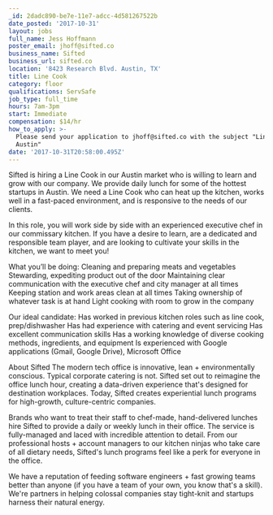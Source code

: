 ```yaml
---
_id: 2dadc890-be7e-11e7-adcc-4d581267522b
date_posted: '2017-10-31'
layout: jobs
full_name: Jess Hoffmann
poster_email: jhoff@sifted.co
business_name: Sifted
business_url: sifted.co
location: '8423 Research Blvd. Austin, TX'
title: Line Cook
category: floor
qualifications: ServSafe
job_type: full_time
hours: 7am-3pm
start: Immediate
compensation: $14/hr
how_to_apply: >-
  Please send your application to jhoff@sifted.co with the subject "Line Cook -
  Austin"
date: '2017-10-31T20:58:00.495Z'
---
```

Sifted is hiring a Line Cook in our Austin market who is willing to learn and grow with our company. We provide daily lunch for some of the hottest startups in Austin. We need a Line Cook who can heat up the kitchen, works well in a fast-paced environment, and is responsive to the needs of our clients.

In this role, you will work side by side with an experienced executive chef in our commissary kitchen. If you have a desire to learn, are a dedicated and responsible team player, and are looking to cultivate your skills in the kitchen, we want to meet you! 

What you’ll be doing: 
Cleaning and preparing meats and vegetables
Stewarding, expediting product out of the door
Maintaining clear communication with the executive chef and city manager at all times
Keeping station and work areas clean at all times
Taking ownership of whatever task is at hand
Light cooking with room to grow in the company

Our ideal candidate: 
Has worked in previous kitchen roles such as line cook, prep/dishwasher
Has had experience with catering and event servicing 
Has excellent communication skills
Has a working knowledge of diverse cooking methods, ingredients, and equipment
Is experienced with Google applications (Gmail, Google Drive), Microsoft Office

About Sifted 
The modern tech office is innovative, lean + environmentally conscious. Typical corporate catering is not. Sifted set out to reimagine the office lunch hour, creating a data-driven experience that's designed for destination workplaces. Today, Sifted creates experiential lunch programs for high-growth, culture-centric companies.

Brands who want to treat their staff to chef-made, hand-delivered lunches hire Sifted to provide a daily or weekly lunch in their office. The service is fully-managed and laced with incredible attention to detail. From our professional hosts + account managers to our kitchen ninjas who take care of all dietary needs, Sifted's lunch programs feel like a perk for everyone in the office. 

We have a reputation of feeding software engineers + fast growing teams better than anyone (if you have a team of your own, you know that's a skill). We're partners in helping colossal companies stay tight-knit and startups harness their natural energy.
